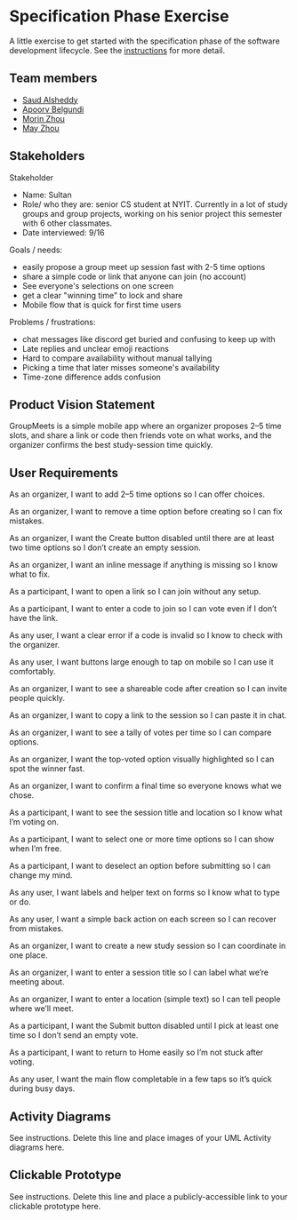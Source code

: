 # Specification Phase Exercise

A little exercise to get started with the specification phase of the software development lifecycle. See the [instructions](instructions.md) for more detail.

## Team members

- [Saud Alsheddy](https://github.com/Saud-Al5)
- [Apoorv Belgundi](https://github.com/apoorvib)
- [Morin Zhou](https://github.com/Morinzzz)
- [May Zhou](https://github.com/zz4206)

## Stakeholders

Stakeholder
- Name: Sultan
- Role/ who they are: senior CS student at NYIT. Currently in a lot of study groups and group projects, working on his senior project this semester with 6 other classmates.
- Date interviewed: 9/16

Goals / needs:
- easily propose a group meet up session fast with 2-5 time options
- share a simple code or link that anyone can join (no account)
- See everyone's selections on one screen
- get a clear "winning time" to lock and share
- Mobile flow that is quick for first time users

Problems / frustrations:
- chat messages like discord get buried and confusing to keep up with
- Late replies and unclear emoji reactions
- Hard to compare availability without manual tallying
- Picking a time that later misses someone's availability
- Time-zone difference adds confusion

## Product Vision Statement

GroupMeets is a simple mobile app where an organizer proposes 2–5 time slots, and share a link or code then friends vote on what works, and the organizer confirms the best study-session time quickly.

## User Requirements

As an organizer, I want to add 2–5 time options so I can offer choices.

As an organizer, I want to remove a time option before creating so I can fix mistakes.

As an organizer, I want the Create button disabled until there are at least two time options so I don’t create an empty session.

As an organizer, I want an inline message if anything is missing so I know what to fix.

As a participant, I want to open a link so I can join without any setup.

As a participant, I want to enter a code to join so I can vote even if I don’t have the link.

As any user, I want a clear error if a code is invalid so I know to check with the organizer.

As any user, I want buttons large enough to tap on mobile so I can use it comfortably.

As an organizer, I want to see a shareable code after creation so I can invite people quickly.

As an organizer, I want to copy a link to the session so I can paste it in chat.

As an organizer, I want to see a tally of votes per time so I can compare options.

As an organizer, I want the top-voted option visually highlighted so I can spot the winner fast.

As an organizer, I want to confirm a final time so everyone knows what we chose.

As a participant, I want to see the session title and location so I know what I’m voting on.

As a participant, I want to select one or more time options so I can show when I’m free.

As a participant, I want to deselect an option before submitting so I can change my mind.

As any user, I want labels and helper text on forms so I know what to type or do.

As any user, I want a simple back action on each screen so I can recover from mistakes.

As an organizer, I want to create a new study session so I can coordinate in one place.

As an organizer, I want to enter a session title so I can label what we’re meeting about.

As an organizer, I want to enter a location (simple text) so I can tell people where we’ll meet.

As a participant, I want the Submit button disabled until I pick at least one time so I don’t send an empty vote.

As a participant, I want to return to Home easily so I’m not stuck after voting.

As any user, I want the main flow completable in a few taps so it’s quick during busy days.

## Activity Diagrams

See instructions. Delete this line and place images of your UML Activity diagrams here.

## Clickable Prototype

See instructions. Delete this line and place a publicly-accessible link to your clickable prototype here.
